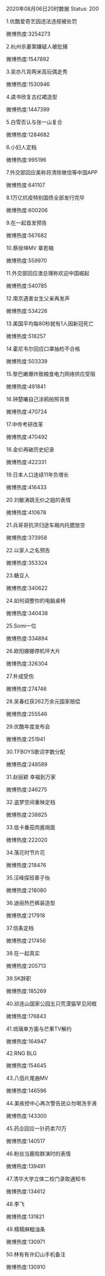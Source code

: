 2020年08月06日20时数据
Status: 200

1.优酷爱奇艺因违法违规被处罚

微博热度:3254273

2.杭州杀妻案嫌疑人被批捕

微博热度:1547892

3.吴亦凡背两米高玩偶走秀

微博热度:1530946

4.虞书欣复古红裙造型

微博热度:1447399

5.白雪否认与张一山复合

微博热度:1284682

6.小妇人定档

微博热度:995196

7.外交部回应美称将清除微信等中国APP

微博热度:641107

8.1万亿抗疫特别国债全部发行完毕

微博热度:600206

9.在一起首发预告

微博热度:567682

10.蔡徐坤MV 章若楠

微博热度:559970

11.外交部回应澳总理称欢迎中国崛起

微博热度:540785

12.南京遇害女生父亲再发声

微博热度:534226

13.美国平均每80秒就有1人因新冠死亡

微博热度:518257

14.霍尼韦尔回应口罩抽检不合格

微博热度:503339

15.黎巴嫩爆炸致粮食电力网络供应受阻

微博热度:491841

16.钟楚曦自己涂鸦拍照背景

微博热度:470724

17.中传考研改革

微博热度:470492

18.金价再破历史纪录

微博热度:422331

19.日本人口连续11年负增长

微博热度:416433

20.刘敏涛跳无价之姐的表情

微博热度:410678

21.兵哥哥抗洪归途车厢内托腮放空

微博热度:373958

22.以家人之名预告

微博热度:353324

23.糖豆人

微博热度:340622

24.如何调整你的电脑桌椅

微博热度:340438

25.Somi一位

微博热度:334894

26.欧阳娜娜停机坪大片

微博热度:326304

27.朴成受伤

微博热度:274746

28.吴春红获262万余元国家赔偿

微博热度:255546

29.优酷年度发布会

微博热度:251941

30.TFBOYS歌词字数分配

微博热度:248589

31.赵丽颖 幸福到万家

微博热度:246275

32.盗梦空间重映定档

微博热度:238825

33.低卡番茄肉酱焗面

微博热度:222020

34.落花时节片花

微博热度:218476

35.汪峰探班章子怡

微博热度:218080

36.迪丽热巴裤装造型

微博热度:217918

37.信条定档

微博热度:217456

38.在一起真实

微博热度:205713

39.SK辞职

微博热度:185269

40.祁连山国家公园五只荒漠猫罕见同框

微博热度:176843

41.琉璃单方面与芒果TV解约

微博热度:164947

42.RNG BLG

微博热度:154645

43.八佰片尾曲MV

微博热度:146596

44.美疾控中心再次警告民众勿喝洗手液

微博热度:143300

45.药企回应一针药卖70万

微博热度:140517

46.粉丝当鹿晗群演时的表情

微博热度:139491

47.清华大学立体二校门录取通知书

微博热度:134612

48.李飞

微博热度:131821

49.糯糯麻糍油条

微博热度:130971

50.林有有许幻山手机备注

微博热度:130910

